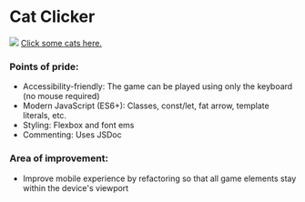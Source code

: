 # Cat Clicker

![](https://i.imgur.com/Tld4dRX.png)
[Click some cats here.](https://connectextend.github.io/cat-clicker/)

### Points of pride:
* Accessibility-friendly: The game can be played using only the keyboard (no mouse required)
* Modern JavaScript (ES6+): Classes, const/let, fat arrow, template literals, etc.
* Styling: Flexbox and font ems
* Commenting: Uses JSDoc 

### Area of improvement:
* Improve mobile experience by refactoring so that all game elements stay within the device's viewport
